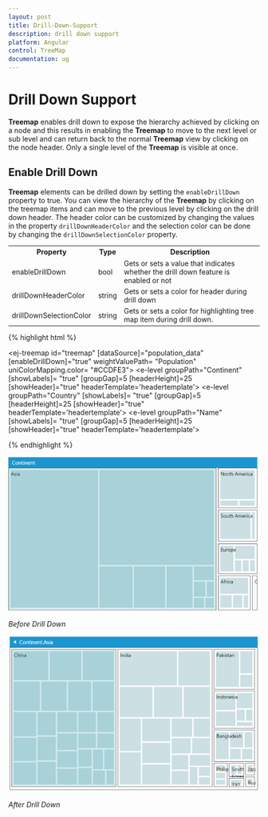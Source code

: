 ```yaml
---
layout: post
title: Drill-Down-Support
description: drill down support
platform: Angular
control: TreeMap
documentation: ug
---
```


# Drill Down Support

**Treemap** enables drill down to expose the hierarchy achieved by clicking on a node and this results in enabling the **Treemap** to move to the next level or sub level and can return back to the normal **Treemap** view by clicking on the node header. Only a single level of the **Treemap** is visible at once.

## Enable Drill Down

**Treemap** elements can be drilled down by setting the `enableDrillDown` property to true. You can view the hierarchy of the **Treemap** by clicking on the treemap items and can move to the previous level by clicking on the drill down header. The header color can be customized by changing the values in the property `drillDownHeaderColor` and the selection color can be done by changing the `drillDownSelectionColor` property.

<table>
<tr>
<th>
Property</th><th>
Type</th><th>
Description</th></tr>
<tr>
<td>
enableDrillDown</td><td>
bool</td><td>
Gets or sets a value that indicates whether the drill down feature is enabled or not</td></tr>
<tr>
<td>
drillDownHeaderColor</td><td>
string</td><td>
Gets or sets a color for header during drill down</td></tr>
<tr>
<td>
drillDownSelectionColor</td><td>
string</td><td>
Gets or sets a color for highlighting tree map item during drill down.</td></tr>
</table>


{% highlight html %}

<ej-treemap id="treemap"  [dataSource]="population_data" [enableDrillDown]="true"
                    weightValuePath= "Population"  uniColorMapping.color= "#CCDFE3">
    <e-levels>
          <e-level groupPath="Continent" [showLabels]= "true" [groupGap]=5 
          [headerHeight]=25 [showHeader]="true" headerTemplate='headertemplate'>
          </e-level>
          <e-level groupPath="Country" [showLabels]= "true" [groupGap]=5
           [headerHeight]=25 [showHeader]="true" headerTemplate='headertemplate'>
           </e-level>
          <e-level groupPath="Name" [showLabels]= "true" [groupGap]=5 
          [headerHeight]=25 [showHeader]="true" headerTemplate='headertemplate'>
          </e-level>
    </e-levels>
</ej-treemap>

{% endhighlight %}        

![](Drill-Down-Support_images/Drill-Down-Support_img1.png)

_Before Drill Down_

![](Drill-Down-Support_images/Drill-Down-Support_img2.png)

_After Drill Down_

